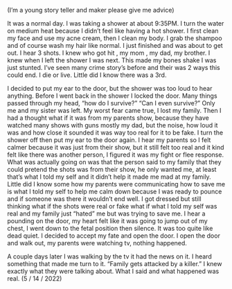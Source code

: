 
(I’m a young story teller and maker please give me advice)

It was a normal day. I was taking a shower at about 9:35PM. I turn the water on medium heat because I didn’t feel like having a hot shower. I first clean my face and use my acne cream, then I clean my body. I grab the shampoo and of course wash my hair like normal. I just finished and was about to get out. I hear 3 shots. I knew who got hit , my mom , my dad, my brother. I knew when I left the shower I was next. This made my bones shake I was just stunted. I’ve seen many crime story’s before and their was 2 ways this could end. I die or live. Little did I know there was a 3rd.

 I decided to put my ear to the door, but the shower was too loud to hear anything. Before I went back in the shower I locked the door. Many things passed through my head, “how do I survive?” “Can I even survive?” Only me and my sister was left. My worst fear came true, I lost my family. Then I had a thought what if it was from my parents show, because they have watched many shows with guns mostly my dad, but the noise, how loud it was and how close it sounded it was way too real for it to be fake. I turn the shower off then put my ear to the door again. I hear my parents so I felt calmer because it was just from their show, but it still felt too real and it kind felt like there was another person, I figured it was my fight or flee response. What was actually going on was that the person said to my family that they could pretend the shots was from their show, he only wanted me, at least that’s what I told my self and it didn’t help it made me mad at my family. Little did I know some how my parents were communicating how to save me is what I told my self to help me calm down because I was ready to pounce and if someone was there it wouldn’t end well. I got dressed but still thinking what if the shots were real or fake what if what I told my self was real and my family just “hated” me but was trying to save me. I hear a pounding on the door, my heart felt like it was going to jump out of my chest, I went down to the fetal position then silence. It was too quite like dead quiet. I decided to accept my fate and open the door. I open the door and walk out, my parents were watching tv, nothing happened. 

A couple days later I was walking by the tv it had the news on it. I heard something that made me turn to it. “Family gets attacked by a killer.” I knew exactly what they were talking about. What I said and what happened was real.
(5 / 14 / 2022)
